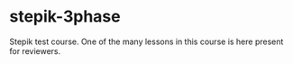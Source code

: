 # stepik-3phase

Stepik test course. One of the many lessons in this course is here present for reviewers.
